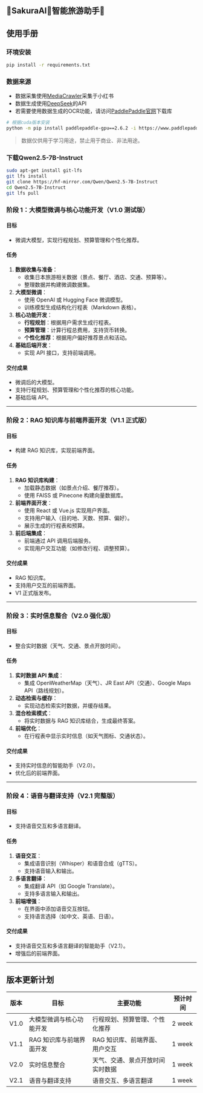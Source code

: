 ## **🌸SakuraAI🌸智能旅游助手🤗**

## **使用手册** 
### 环境安装
```bash
pip install -r requirements.txt
```
### 数据来源
- 数据采集使用[MediaCrawler](https://github.com/NanmiCoder/MediaCrawler "MediaCrawler")采集于小红书 
- 数据生成使用[DeepSeek](https://www.deepseek.com)的API
- 若需要使用数据生成的OCR功能，请访问[PaddlePaddle官网](https://www.paddlepaddle.org.cn/install/quick?docurl=/documentation/docs/zh/install/pip/windows-pip.html)下载库

```bash
# 根据cuda版本安装
python -m pip install paddlepaddle-gpu==2.6.2 -i https://www.paddlepaddle.org.cn/packages/stable/cu118/
```

> 数据仅供用于学习用途，禁止用于商业、非法用途。

### 下载Qwen2.5-7B-Instruct

```bash
sudo apt-get install git-lfs
git lfs install
git clone https://hf-mirror.com/Qwen/Qwen2.5-7B-Instruct
cd Qwen2.5-7B-Instruct
git lfs pull
```

### **阶段 1：大模型微调与核心功能开发（V1.0 测试版）**
#### **目标**
- 微调大模型，实现行程规划、预算管理和个性化推荐。

#### **任务**
1. **数据收集与准备**：
   - 收集日本旅游相关数据（景点、餐厅、酒店、交通、预算等）。
   - 整理数据并构建微调数据集。
2. **大模型微调**：
   - 使用 OpenAI 或 Hugging Face 微调模型。
   - 训练模型生成结构化行程表（Markdown 表格）。
3. **核心功能开发**：
   - **行程规划**：根据用户需求生成行程表。
   - **预算管理**：计算行程总费用，支持货币转换。
   - **个性化推荐**：根据用户偏好推荐景点和活动。
4. **基础后端开发**：
   - 实现 API 接口，支持前端调用。

#### **交付成果**
- 微调后的大模型。
- 支持行程规划、预算管理和个性化推荐的核心功能。
- 基础后端 API。

---

### **阶段 2：RAG 知识库与前端界面开发（V1.1 正式版）**
#### **目标**
- 构建 RAG 知识库，实现前端界面。

#### **任务**
1. **RAG 知识库构建**：
   - 加载静态数据（如景点介绍、餐厅推荐）。
   - 使用 FAISS 或 Pinecone 构建向量数据库。
2. **前端界面开发**：
   - 使用 React 或 Vue.js 实现用户界面。
   - 支持用户输入（目的地、天数、预算、偏好）。
   - 展示生成的行程表和预算。
3. **前后端集成**：
   - 前端通过 API 调用后端服务。
   - 实现用户交互功能（如修改行程、调整预算）。

#### **交付成果**
- RAG 知识库。
- 支持用户交互的前端界面。
- V1 正式版发布。

---

### **阶段 3：实时信息整合（V2.0 强化版）**
#### **目标**
- 整合实时数据（天气、交通、景点开放时间）。

#### **任务**
1. **实时数据 API 集成**：
   - 集成 OpenWeatherMap（天气）、JR East API（交通）、Google Maps API（路线规划）。
2. **动态检索与缓存**：
   - 实现动态检索实时数据，并缓存结果。
3. **混合检索模式**：
   - 将实时数据与 RAG 知识库结合，生成最终答案。
4. **前端优化**：
   - 在行程表中显示实时信息（如天气图标、交通状态）。

#### **交付成果**
- 支持实时信息的智能助手（V2.0）。
- 优化后的前端界面。

---

### **阶段 4：语音与翻译支持（V2.1 完整版）**
#### **目标**
- 支持语音交互和多语言翻译。

#### **任务**
1. **语音交互**：
   - 集成语音识别（Whisper）和语音合成（gTTS）。
   - 支持语音输入和输出。
2. **多语言翻译**：
   - 集成翻译 API（如 Google Translate）。
   - 支持多语言输入和输出。
3. **前端增强**：
   - 在界面中添加语音交互按钮。
   - 支持语言选择（如中文、英语、日语）。

#### **交付成果**
- 支持语音交互和多语言翻译的智能助手（V2.1）。
- 增强后的前端界面。

---

## **版本更新计划**
| 版本   | 目标                             | 主要功能                                   | 预计时间 |
|--------|----------------------------------|------------------------------------------|----------|
| V1.0   | 大模型微调与核心功能开发         | 行程规划、预算管理、个性化推荐             | 2 week |
| V1.1   | RAG 知识库与前端界面开发       | RAG 知识库、前端界面、用户交互             | 1 week |
| V2.0   | 实时信息整合                     | 天气、交通、景点开放时间实时数据           | 1 week |
| V2.1   | 语音与翻译支持                   | 语音交互、多语言翻译                       | 1 week |

